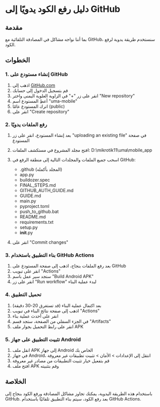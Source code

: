 # دليل رفع الكود يدويًا إلى GitHub

## مقدمة

بما أننا نواجه مشاكل في المصادقة التلقائية مع GitHub، سنستخدم طريقة يدوية لرفع الكود.

## الخطوات

### 1. إنشاء مستودع على GitHub

1. اذهب إلى [GitHub.com](https://github.com)
2. قم بتسجيل الدخول إلى حسابك
3. انقر على زر "+" في الزاوية العلوية اليمنى واختر "New repository"
4. أعطِ المستودع اسم "uma-mobile"
5. اترك المستودع عامًا (public)
6. انقر على "Create repository"

### 2. رفع الملفات يدويًا

1. بعد إنشاء المستودع، انقر على زر "uploading an existing file" في صفحة المستودع
2. افتح مجلد المشروع في مستكشف الملفات: D:\mikrotik11\uma\mobile_app
3. اسحب جميع الملفات والمجلدات التالية إلى منطقة الرفع في GitHub:
   - .github (المجلد بأكمله)
   - app.py
   - buildozer.spec
   - FINAL_STEPS.md
   - GITHUB_AUTH_GUIDE.md
   - GUIDE.md
   - main.py
   - pyproject.toml
   - push_to_github.bat
   - README.md
   - requirements.txt
   - setup.py
   - __init__.py

4. انقر على "Commit changes"

### 3. بناء التطبيق باستخدام GitHub Actions

1. بعد رفع الملفات بنجاح، اذهب إلى صفحة المستودع على GitHub
2. انقر على تبويب "Actions"
3. ستجد سير عمل باسم "Build Android APK"
4. انقر على زر "Run workflow" لبدء عملية البناء

### 4. تحميل التطبيق

1. بعد اكتمال عملية البناء (قد تستغرق 20-30 دقيقة)
2. اذهب إلى صفحة نتائج البناء في تبويب "Actions"
3. انقر على أحدث عملية بناء
4. في الجزء السفلي من الصفحة، ستجد قسم "Artifacts"
5. انقر على رابط التحميل بجوار ملف APK

### 5. تثبيت التطبيق على جهاز Android

1. انقل ملف APK إلى جهاز Android الخاص بك
2. في جهاز Android، انتقل إلى الإعدادات > الأمان > تثبيت تطبيقات غير معروفة
3. قم بتفعيل خيار تثبيت التطبيقات من مصادر غير معروفة
4. افتح ملف APK وقم بتثبيته

## الخلاصة

باستخدام هذه الطريقة اليدوية، يمكنك تجاوز مشاكل المصادقة ورفع الكود بنجاح إلى GitHub. بعد رفع الكود، سيتم بناء التطبيق تلقائيًا باستخدام GitHub Actions.
